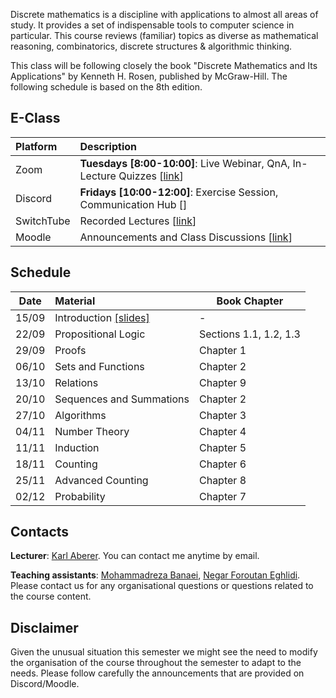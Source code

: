 Discrete mathematics is a discipline with applications to almost all areas of study. It provides a set of indispensable tools to computer science in particular. This course reviews (familiar) topics as diverse as mathematical reasoning, combinatorics, discrete structures & algorithmic thinking.

This class will be following closely the book "Discrete Mathematics and Its Applications" by Kenneth H. Rosen, published by McGraw-Hill. The following schedule is based on the 8th edition.


## E-Class

| Platform | Description  |
|:---------|:-----------|
Zoom | **Tuesdays [8:00-10:00]**: Live Webinar, QnA, In-Lecture Quizzes [[link](https://epfl.zoom.us/j/93750354361)] |
Discord |  **Fridays [10:00-12:00]**: Exercise Session, Communication Hub [] |
SwitchTube | Recorded Lectures [[link](https://tube.switch.ch/channels/355bebaa)]|
Moodle | Announcements and Class Discussions [[link](https://moodle.epfl.ch/course/view.php?id=16329)]|


## Schedule

| Date      |  Material                   | Book Chapter           |
|:---------:|:----------------------------|------------------------|
| 15/09     |  Introduction [[slides]][1p]|        -               | 
| 22/09     |  Propositional Logic        | Sections 1.1, 1.2, 1.3 |
| 29/09     |  Proofs                     | Chapter 1              |
| 06/10     |  Sets and Functions         | Chapter 2              |
| 13/10     |  Relations                  | Chapter 9              |
| 20/10     |  Sequences and Summations   | Chapter 2              |
| 27/10     |  Algorithms                 | Chapter 3              |
| 04/11     |  Number Theory              | Chapter 4              |
| 11/11     |  Induction                  | Chapter 5              |
| 18/11     |  Counting                   | Chapter 6              |  
| 25/11     |  Advanced Counting          | Chapter 8              |
| 02/12     |  Probability                | Chapter 7              |


## Contacts

**Lecturer**: [Karl Aberer](http://lsir.epfl.ch/aberer).
You can contact me anytime by email.

**Teaching assistants**: [Mohammadreza Banaei](mohammadreza.banaei@epfl.ch), [Negar Foroutan Eghlidi](https://people.epfl.ch/negar.foroutan).
Please contact us for any organisational questions or questions related to the course content.

## Disclaimer

Given the unusual situation this semester we might see the need to modify the organisation of the course throughout the semester to adapt to the needs. Please follow carefully the announcements that are provided on Discord/Moodle.



[1p]: https://github.com/LSIR/AICC-I/blob/master/Lectures/Week%200
